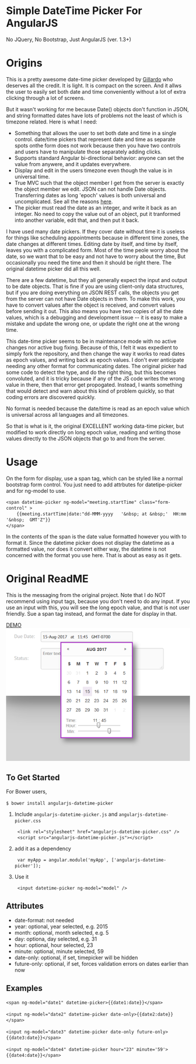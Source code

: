 Simple DateTime Picker For AngularJS
===================================

No JQuery, No Bootstrap, Just AngularJS (ver. 1.3+)

# Origins

This is a pretty awesome date-time picker developed by [Gillardo](https://github.com/Gillardo/bootstrap-ui-datetime-picker) who deserves all the credit.  It is light.  It is compact on the screen.  And it allws the user to easily set both date and time conveniently without a lot of extra clicking through a lot of screens.

But it wasn't working for me because Date() objects don't function in JSON, and string formatted dates have lots of problems not the least of which is timezone related.  Here is what I need:

* Something that allows the user to set both date and time in a single control.  date/time pickers that represent date and time as separate spots onthe form does not work because then you have two controls and users have to manipulate those separately adding clicks.
* Supports standard Angular bi-directional behavior: anyone can set the value from anywere, and it updates everywhere.
* Display and edit in the users timezone even though the value is in universal time.
* True MVC such that the object member I get from the server is exactly the object member we edit.  JSON can not handle Date objects.  Transferring dates as long 'epoch' values is both universal and uncomplicated.  See all the reasons [here](https://agiletribe.wordpress.com/2015/06/10/jsonrest-api-handling-dates/).
* The picker must read the date as an integer, and write it back as an integer.  No need to copy the value out of an object, put it tranformed into another variable, edit that, and then put it back.

I have used many date pickers.  If they cover date without time it is useless for things like scheduling appointments because in different time zones, the date changes at different times.   Editing date by itself, and time by itself, leaves you with a complicated form.  Most of the time peole worry about the date, so we want that to be easy and not have to worry about the time, But occasionally you need the time and then it should be right there.   The original datetime picker did all this well.

There are a few datetime, but they all generally expect the input and output to be date objects.  That is fine if you are using client-only data structures, but if you are doing everything on JSON REST calls, the objects you get from the server can not have Date objects in them.   To make this work, you have to convert values after the object is received, and convert values before sending it out.  This also means you have two copies of all the date values, which is a debugging and development issue -- it is easy to make a mistake and update the wrong one, or update the right one at the wrong time.

This date-time picker seems to be in maintenance mode with no active changes nor active bug fixing.  Because of this, I felt it was expedient to simply fork the repository, and then change the way it works to read dates as epoch values, and writing back as epoch values. I don't ever anticipate needing any other format for communicating dates.  The original picker had some code to detect the type, and do the right thing, but this becomes convoluted, and it is tricky because if any of the JS code writes the wrong value in there, then that error get propogated.  Instead, I wants something that would detect and warn about this kind of problem quickly, so that coding errors are discovered quickly.

No format is needed because the date/time is read as an epoch value which is universal across all languages and all timezones. 

So that is what is it, the original EXCELLENT working data-time picker, but modified to work directly on long epoch value, reading and writing those values directly to the JSON objects that go to and from the server.

# Usage

On the form for display, use a span tag, which can be styled like a normal bootstrap form control.  You just need to add attrbutes for datetipe-picker and for ng-model to use.

    <span datetime-picker ng-model="meeting.startTime" class="form-control" >
        {{meeting.startTime|date:"dd-MMM-yyyy   '&nbsp; at &nbsp;'  HH:mm  '&nbsp;  GMT'Z"}}
    </span> 

In the contents of the span is the date value formatted however you with to format it.  Since the datetime picker does not display the datetime as a formatted value, nor does it convert either way, the datetime is not concerned with the format you use here. That is about as easy as it gets.

# Original ReadME

This is the messaging from the original project.  Note that I do NOT recommend using input tags, because you don't need to do any input.  If you use an input with this, you will see the long epoch value, and that is not user friendly.  Sue a span tag instead, and format the date for display in that.

[DEMO](https://rawgit.com/kineticsocial/angularjs-datetime-picker/master/index.html)
[![Imgur](https://raw.githubusercontent.com/agilepro/angularjs-datetime-picker/master/datetime.png)](https://rawgit.com/kineticsocial/angularjs-datetime-picker/master/index.html)

To Get Started
--------------

For Bower users,

  `$ bower install angularjs-datetime-picker`

1. Include `angularjs-datetime-picker.js` and `angularjs-datetime-picker.css`

        <link rel="stylesheet" href="angularjs-datetime-picker.css" />
        <script src="angularjs-datetime-picker.js"></script>

2. add it as a dependency

        var myApp = angular.module('myApp', ['angularjs-datetime-picker']);

3. Use it

        <input datetime-picker ng-model="model" />

Attributes
------------

  -  date-format: not needed
  -  year: optional, year selected, e.g. 2015
  -  month: optional, month selected, e.g. 5
  -  day: optiona, day selected, e.g. 31
  -  hour: optional, hour selected, 23
  -  minute: optional, minute selected, 59
  -  date-only: optional, if set, timepicker will be hidden
  -  future-only: optional, if set, forces validation errors on dates earlier than now

Examples
--------

    <span ng-model="date1" datetime-picker>{{date1:date}}</span>

    <input ng-model="date2" datetime-picker date-only>{{date2:date}}</span>

    <input ng-model="date3" datetime-picker date-only future-only>{{date3:date}}</span>

    <input ng-model="date4" datetime-picker hour="23" minute='59'>{{date4:date}}</span>

